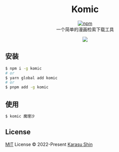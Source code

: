 <div align="center">

# Komic

[![npm](https://img.shields.io/npm/v/komic?color=0f81c1)](https://npmjs.com/package/komic)  
一个简单的漫画检索下载工具

![](https://s1.ax1x.com/2022/05/17/Ohg11I.gif)

</div>

## 安装

```bash
$ npm i -g komic
# or
$ yarn global add komic
# or
$ pnpm add -g komic
```

## 使用

```bash
$ komic 魔理沙
```

## License
[MIT](./LICENSE) License © 2022-Present [Karasu Shin](https://github.com/KarasuShin)
